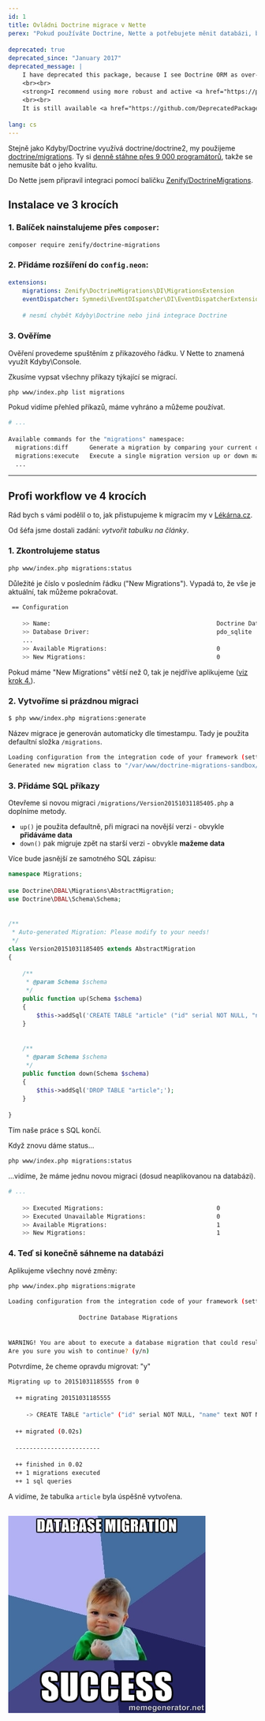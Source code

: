 ```yaml
---
id: 1
title: Ovládni Doctrine migrace v Nette
perex: "Pokud používáte Doctrine, Nette a potřebujete měnit databázi, budou se vám hodit migrace."

deprecated: true
deprecated_since: "January 2017"
deprecated_message: |
    I have deprecated this package, because I see Doctrine ORM as over-complex tool not useful for new projects - <strong><a href="/blog/2017/03/27/why-is-doctrine-dying/">read a post here</a></strong>.
    <br><br>
    <strong>I recommend using more robust and active <a href="https://phinx.org/">Phinx migration tool</a> instead.</strong> I already do and it is great.
    <br><br>
    It is still available <a href="https://github.com/DeprecatedPackages/DoctrineMigrations">here for inspiration</a> though.

lang: cs
---
```


Stejně jako Kdyby/Doctrine využívá doctrine/doctrine2, my použijeme [doctrine/migrations](https://github.com/doctrine/migrations). Ty si [denně stáhne přes 9 000 programátorů](https://packagist.org/packages/doctrine/migrations/stats), takže se nemusíte bát o jeho kvalitu.

Do Nette jsem připravil integraci pomocí balíčku [Zenify/DoctrineMigrations](https://github.com/Zenify/DoctrineMigrations).

## Instalace ve 3 krocích

### 1. Balíček nainstalujeme přes `composer`:

```bash
composer require zenify/doctrine-migrations
```

### 2. Přidáme rozšíření do `config.neon`:

```yaml
extensions:
    migrations: Zenify\DoctrineMigrations\DI\MigrationsExtension
    eventDispatcher: Symnedi\EventDIspatcher\DI\EventDispatcherExtension

    # nesmí chybět Kdyby\Doctrine nebo jiná integrace Doctrine
```

### 3. Ověříme

Ověření provedeme spuštěním z přikazového řádku. V Nette to znamená využít Kdyby\Console.

Zkusíme vypsat všechny příkazy týkající se migrací.

```bash
php www/index.php list migrations
```

Pokud vidíme přehled příkazů, máme vyhráno a můžeme používat.

```bash
# ...

Available commands for the "migrations" namespace:
  migrations:diff      Generate a migration by comparing your current database to your mapping information.
  migrations:execute   Execute a single migration version up or down manually.
  ...
```

---


## Profi workflow ve 4 krocích

Rád bych s vámi podělil o to, jak přistupujeme k migracím my v [Lékárna.cz](http://lekarna.cz/).

Od šéfa jsme dostali zadání: *vytvořit tabulku na články*.

### 1. Zkontrolujeme status

```bash
php www/index.php migrations:status
```

Důležité je číslo v posledním řádku ("New Migrations"). Vypadá to, že vše je aktuální, tak můžeme pokračovat.

```bash
 == Configuration

    >> Name:                                               Doctrine Database Migrations
    >> Database Driver:                                    pdo_sqlite
    ...
    >> Available Migrations:                               0
    >> New Migrations:                                     0
```

Pokud máme "New Migrations" větší než 0, tak je nejdříve aplikujeme ([viz krok 4.](#apply-new-migrations)).


### 2. Vytvoříme si prázdnou migraci

```bash
$ php www/index.php migrations:generate
```

Název migrace je generován automaticky dle timestampu. Tady je použita defaultní složka `/migrations`.

```bash
Loading configuration from the integration code of your framework (setter).
Generated new migration class to "/var/www/doctrine-migrations-sandbox/app/../migrations/Version20151031185405.php"
```

### 3. Přidáme SQL příkazy

Otevřeme si novou migraci `/migrations/Version20151031185405.php` a doplníme metody.

- `up()` je použita defaultně, při migraci na novější verzi - obvykle **přidáváme data**
- `down()` pak migruje zpět na starší verzi - obvykle **mažeme data**

Více bude jasnější ze samotného SQL zápisu:

```php
namespace Migrations;

use Doctrine\DBAL\Migrations\AbstractMigration;
use Doctrine\DBAL\Schema\Schema;


/**
 * Auto-generated Migration: Please modify to your needs!
 */
class Version20151031185405 extends AbstractMigration
{

	/**
	 * @param Schema $schema
	 */
	public function up(Schema $schema)
	{
		$this->addSql('CREATE TABLE "article" ("id" serial NOT NULL, "name" text NOT NULL);');
	}


	/**
	 * @param Schema $schema
	 */
	public function down(Schema $schema)
	{
		$this->addSql('DROP TABLE "article";');
	}

}
```

Tím naše práce s SQL končí.

Když znovu dáme status...

```bash
php www/index.php migrations:status
```

...vidíme, že máme jednu novou migraci (dosud neaplikovanou na databázi).

```bash
# ...

    >> Executed Migrations:                                0
    >> Executed Unavailable Migrations:                    0
    >> Available Migrations:                               1
    >> New Migrations:                                     1
```

<a name="apply-new-migrations"></a>


### 4. Teď si konečně sáhneme na databázi

Aplikujeme všechny nové změny:

```bash
php www/index.php migrations:migrate
```

```bash
Loading configuration from the integration code of your framework (setter).

                    Doctrine Database Migrations


WARNING! You are about to execute a database migration that could result in schema changes and data lost.
Are you sure you wish to continue? (y/n)
```

Potvrdíme, že cheme opravdu migrovat: "y"


```bash
Migrating up to 20151031185555 from 0

  ++ migrating 20151031185555

     -> CREATE TABLE "article" ("id" serial NOT NULL, "name" text NOT NULL);

  ++ migrated (0.02s)

  ------------------------

  ++ finished in 0.02
  ++ 1 migrations executed
  ++ 1 sql queries
```

A vidíme, že tabulka `article` byla úspěšně vytvořena.

<br>

<div class="text-center">
    <img src="/assets/images/posts/2015/doctrine-migrations/success-meme.jpg" alt="You own this!">
</div>
